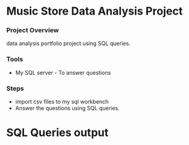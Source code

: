 # Music Store Data Analysis Project

### Project Overview

data analysis portfolio project using SQL queries.

### Tools

- My SQL server - To answer questions 

### Steps

- import csv files to my sql workbench
- Answer the questions using SQL queries.

# SQL Queries output 
